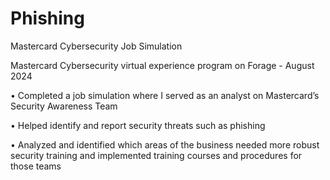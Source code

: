 # Phishing
Mastercard Cybersecurity Job Simulation

Mastercard Cybersecurity virtual experience program on Forage - August 2024

•	Completed a job simulation where I served as an analyst on Mastercard’s Security Awareness Team 

•	Helped identify and report security threats such as phishing 

•	Analyzed and identified which areas of the business needed more robust security training and implemented training courses and procedures for those teams
